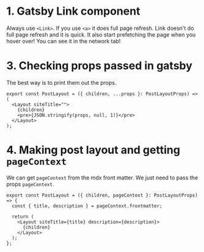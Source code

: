 # 1. Gatsby Link component

Always use `<Link>`.
If you use `<a>` it does full page refresh. Link doesn't do full page refresh and it is quick. It also start prefetching the page when you hover over! You can see it in the network tab!

# 3. Checking props passed in gatsby

The best way is to print them out the props.

```tsx
export const PostLayout = ({ children, ...props }: PostLayoutProps) => (
  <Layout siteTitle="">
    {children}
    <pre>{JSON.stringify(props, null, 1)}</pre>
  </Layout>
);
```

# 4. Making post layout and getting `pageContext`

We can get `pageContext` from the mdx front matter. We just need to pass the props `pageContext`.

```tsx
export const PostLayout = ({ children, pageContext }: PostLayoutProps) => {
  const { title, description } = pageContext.frontmatter;

  return (
    <Layout siteTitle={title} description={description}>
      {children}
    </Layout>
  );
};
```
